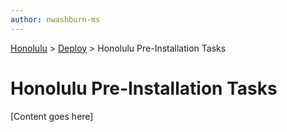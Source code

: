 ```yaml
---
author: nwashburn-ms
---
```


<a href="../overview.md">Honolulu</a> > <a href="../overview.md">Deploy</a> > Honolulu Pre-Installation Tasks

# Honolulu Pre-Installation Tasks

[Content goes here]